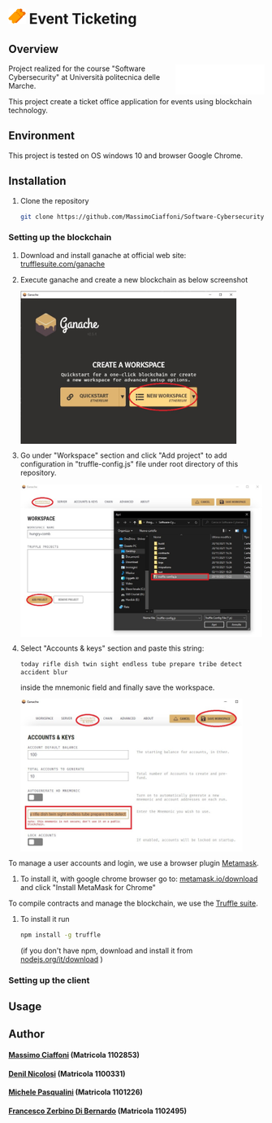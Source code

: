 # <img src="images/icon.png" height='30'/> Event Ticketing 

## Overview
<a><img src="images/logo-univpm.png" height='60' align="right"/></a>
Project realized for the course "Software Cybersecurity" at Università politecnica delle Marche.

This project create a ticket office application for events using blockchain technology.

## Environment
This project is tested on OS windows 10 and browser Google Chrome.

## Installation
1. Clone the repository
    ```sh
    git clone https://github.com/MassimoCiaffoni/Software-Cybersecurity-Project
    ```

### Setting up the blockchain
1. Download and install ganache at official web site: [trufflesuite.com/ganache](https://www.trufflesuite.com/ganache)
2. Execute ganache and create a new blockchain as below screenshot 
   
   <a><img src="images/screenshot/ganache1.jpg" height='300' align="center"/></a>
3. Go under "Workspace" section and click "Add project" to add configuration in "truffle-config.js" file under root directory of this repository.
   
    <a><img src="images/screenshot/ganache2.jpg" height='300' align="center"/></a>

4. Select "Accounts & keys" section and paste this string:
    ```
    today rifle dish twin sight endless tube prepare tribe detect accident blur
    ```
   inside the mnemonic field and finally save the workspace. 

   <a><img src="images/screenshot/ganache3.jpg" height='300' align="center"/></a>


To manage a user accounts and login, we use a browser plugin [Metamask](https://metamask.io/).   
1. To install it, with google chrome browser go to: [metamask.io/download](https://metamask.io/download) and click "Install MetaMask for Chrome"

To compile contracts and manage the blockchain, we use the [Truffle suite](https://www.trufflesuite.com/).
1. To install it run  
   
    ```sh
    npm install -g truffle
    ```
    (if you don't have npm, download and install it from [nodejs.org/it/download](https://nodejs.org/it/download/) )

### Setting up the client

## Usage

## Author
#### [Massimo Ciaffoni](mailto:s1102853@studenti.univpm.it) (Matricola 1102853) 
#### [Denil Nicolosi](mailto:s1100331@studenti.univpm.it) (Matricola 1100331)
#### [Michele Pasqualini](mailto:s1101226@studenti.univpm.it) (Matricola 1101226) 
#### [Francesco Zerbino Di Bernardo](mailto:s1102495@studenti.univpm.it) (Matricola 1102495) 